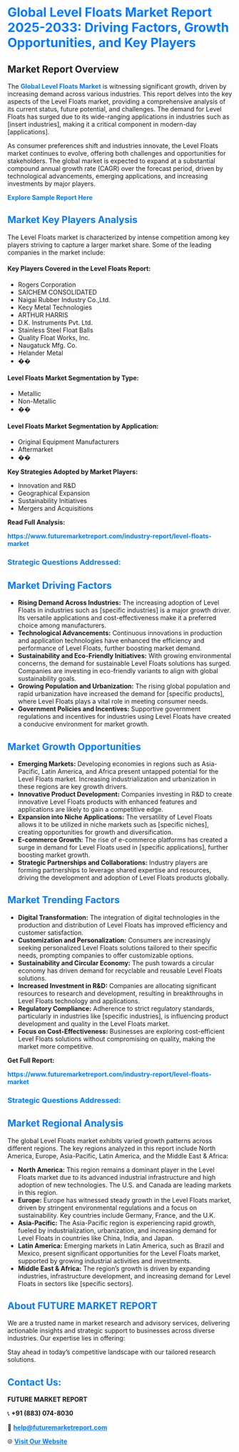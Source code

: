 <h1 style="color: #007BFF;">Global Level Floats Market Report 2025-2033: Driving Factors, Growth Opportunities, and Key Players</h1>

<section id="overview">
<h2>Market Report Overview</h2>
<p>The <a href="https://www.futuremarketreport.com/industry-report/level-floats-market" style="color: #007BFF; text-decoration: none;"><strong>Global Level Floats Market</strong></a> is witnessing significant growth, driven by increasing demand across various industries. This report delves into the key aspects of the Level Floats market, providing a comprehensive analysis of its current status, future potential, and challenges. The demand for Level Floats has surged due to its wide-ranging applications in industries such as [insert industries], making it a critical component in modern-day [applications].</p>
<p>As consumer preferences shift and industries innovate, the Level Floats market continues to evolve, offering both challenges and opportunities for stakeholders. The global market is expected to expand at a substantial compound annual growth rate (CAGR) over the forecast period, driven by technological advancements, emerging applications, and increasing investments by major players.</p>
</section>

<section id="overview">
<p><a href="https://www.futuremarketreport.com/request-sample/reportId=118235" style="color: #007BFF; text-decoration: none;"><strong>Explore Sample Report Here</strong></a></p>
</section>

<section id="key-players">
<h2 style="color: #007BFF;">Market Key Players Analysis</h2>
<p>The Level Floats market is characterized by intense competition among key players striving to capture a larger market share. Some of the leading companies in the market include:</p>
<h4>Key Players Covered in the Level Floats Report:</h4>
<ul><li>Rogers Corporation</li><li>SAICHEM CONSOLIDATED</li><li>Naigai Rubber Industry Co.,Ltd.</li><li>Kecy Metal Technologies</li><li>ARTHUR HARRIS</li><li>D.K. Instruments Pvt. Ltd.</li><li>Stainless Steel Float Balls</li><li>Quality Float Works, Inc.</li><li>Naugatuck Mfg. Co.</li><li>Helander Metal</li><li>��</li></ul>
<h4>Level Floats Market Segmentation by Type:</h4>
<ul><li>Metallic</li><li>Non-Metallic</li><li>��</li></ul>

<h4>Level Floats Market Segmentation by Application:</h4>
<ul><li>Original Equipment Manufacturers</li><li>Aftermarket</li><li>��</li></ul>
<p><strong>Key Strategies Adopted by Market Players:</strong></p>
<ul>
<li>Innovation and R&D</li>
<li>Geographical Expansion</li>
<li>Sustainability Initiatives</li>
<li>Mergers and Acquisitions</li>
</ul>
</section>

<section>
<p><strong>Read Full Analysis: </strong></p><a href="https://www.futuremarketreport.com/industry-report/level-floats-market" style="color: #007BFF; text-decoration: none;"><strong>https://www.futuremarketreport.com/industry-report/level-floats-market</strong></a>
<h3 style="color: #007BFF;">Strategic Questions Addressed:</h3>
</section>

<section id="driving-factors">
<h2 style="color: #007BFF;">Market Driving Factors</h2>
<ul>
<li><strong>Rising Demand Across Industries:</strong> The increasing adoption of Level Floats in industries such as [specific industries] is a major growth driver. Its versatile applications and cost-effectiveness make it a preferred choice among manufacturers.</li>
<li><strong>Technological Advancements:</strong> Continuous innovations in production and application technologies have enhanced the efficiency and performance of Level Floats, further boosting market demand.</li>
<li><strong>Sustainability and Eco-Friendly Initiatives:</strong> With growing environmental concerns, the demand for sustainable Level Floats solutions has surged. Companies are investing in eco-friendly variants to align with global sustainability goals.</li>
<li><strong>Growing Population and Urbanization:</strong> The rising global population and rapid urbanization have increased the demand for [specific products], where Level Floats plays a vital role in meeting consumer needs.</li>
<li><strong>Government Policies and Incentives:</strong> Supportive government regulations and incentives for industries using Level Floats have created a conducive environment for market growth.</li>
</ul>
</section>

<section id="growth-opportunities">
<h2 style="color: #007BFF;">Market Growth Opportunities</h2>
<ul>
<li><strong>Emerging Markets:</strong> Developing economies in regions such as Asia-Pacific, Latin America, and Africa present untapped potential for the Level Floats market. Increasing industrialization and urbanization in these regions are key growth drivers.</li>
<li><strong>Innovative Product Development:</strong> Companies investing in R&D to create innovative Level Floats products with enhanced features and applications are likely to gain a competitive edge.</li>
<li><strong>Expansion into Niche Applications:</strong> The versatility of Level Floats allows it to be utilized in niche markets such as [specific niches], creating opportunities for growth and diversification.</li>
<li><strong>E-commerce Growth:</strong> The rise of e-commerce platforms has created a surge in demand for Level Floats used in [specific applications], further boosting market growth.</li>
<li><strong>Strategic Partnerships and Collaborations:</strong> Industry players are forming partnerships to leverage shared expertise and resources, driving the development and adoption of Level Floats products globally.</li>
</ul>
</section>

<section id="trending-factors">
<h2 style="color: #007BFF;">Market Trending Factors</h2>
<ul>
<li><strong>Digital Transformation:</strong> The integration of digital technologies in the production and distribution of Level Floats has improved efficiency and customer satisfaction.</li>
<li><strong>Customization and Personalization:</strong> Consumers are increasingly seeking personalized Level Floats solutions tailored to their specific needs, prompting companies to offer customizable options.</li>
<li><strong>Sustainability and Circular Economy:</strong> The push towards a circular economy has driven demand for recyclable and reusable Level Floats solutions.</li>
<li><strong>Increased Investment in R&D:</strong> Companies are allocating significant resources to research and development, resulting in breakthroughs in Level Floats technology and applications.</li>
<li><strong>Regulatory Compliance:</strong> Adherence to strict regulatory standards, particularly in industries like [specific industries], is influencing product development and quality in the Level Floats market.</li>
<li><strong>Focus on Cost-Effectiveness:</strong> Businesses are exploring cost-efficient Level Floats solutions without compromising on quality, making the market more competitive.</li>
</ul>
</section>

<section>
<p><strong>Get Full Report: </strong></p><a href="https://www.futuremarketreport.com/industry-report/level-floats-market" style="color: #007BFF; text-decoration: none;"><strong>https://www.futuremarketreport.com/industry-report/level-floats-market</strong></a>
<h3 style="color: #007BFF;">Strategic Questions Addressed:</h3>
</section>


<section id="regional-analysis">
<h2 style="color: #007BFF;">Market Regional Analysis</h2>
<p>The global Level Floats market exhibits varied growth patterns across different regions. The key regions analyzed in this report include North America, Europe, Asia-Pacific, Latin America, and the Middle East & Africa:</p>
<ul>
<li><strong>North America:</strong> This region remains a dominant player in the Level Floats market due to its advanced industrial infrastructure and high adoption of new technologies. The U.S. and Canada are leading markets in this region.</li>
<li><strong>Europe:</strong> Europe has witnessed steady growth in the Level Floats market, driven by stringent environmental regulations and a focus on sustainability. Key countries include Germany, France, and the U.K.</li>
<li><strong>Asia-Pacific:</strong> The Asia-Pacific region is experiencing rapid growth, fueled by industrialization, urbanization, and increasing demand for Level Floats in countries like China, India, and Japan.</li>
<li><strong>Latin America:</strong> Emerging markets in Latin America, such as Brazil and Mexico, present significant opportunities for the Level Floats market, supported by growing industrial activities and investments.</li>
<li><strong>Middle East & Africa:</strong> The region’s growth is driven by expanding industries, infrastructure development, and increasing demand for Level Floats in sectors like [specific sectors].</li>
</ul>
</section>

<footer>
<h2 style="color: #007BFF;">About FUTURE MARKET REPORT</h2>
<p>We are a trusted name in market research and advisory services, delivering actionable insights and strategic support to businesses across diverse industries. Our expertise lies in offering:</p>

<p>Stay ahead in today’s competitive landscape with our tailored research solutions.</p>

<h2 style="color: #007BFF;">Contact Us:</h2>
<p><strong>FUTURE MARKET REPORT</strong></p>
<p>📞 <strong>+91 (883) 074-8030</strong></p>
<p>📧 <strong><a href="mailto:help@futuremarketreport.com" style="color: #007BFF;">help@futuremarketreport.com</a></strong></p>
<p>🌐 <strong><a href="https://www.futuremarketreport.com/" style="color: #007BFF;">Visit Our Website</a></strong></p>
</footer>